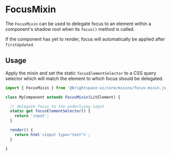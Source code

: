 # FocusMixin

The `FocusMixin` can be used to delegate focus to an element within a component's shadow root when its `focus()` method is called.

If the component has yet to render, focus will automatically be applied after `firstUpdated`.

## Usage

Apply the mixin and set the static `focusElementSelector` to a CSS query selector which will match the element to which focus should be delegated.

```js
import { FocusMixin } from '@brightspace-ui/core/mixins/focus-mixin.js';

class MyComponent extends FocusMixin(LitElement) {

  // delegate focus to the underlying input
  static get focusElementSelector() {
    return 'input';
  }

  render() {
    return html`<input type="text">`;
  }

}
```
